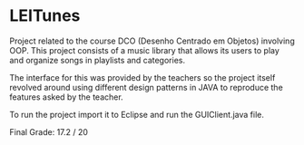 # LEITunes

Project related to the course DCO (Desenho Centrado em Objetos) involving OOP.
This project consists of a music library that allows its users to play and organize songs in playlists and categories.

The interface for this was provided by the teachers so the project itself revolved around using different design patterns in JAVA to reproduce the features asked by the teacher.

To run the project import it to Eclipse and run the GUIClient.java file.

Final Grade: 17.2 / 20
